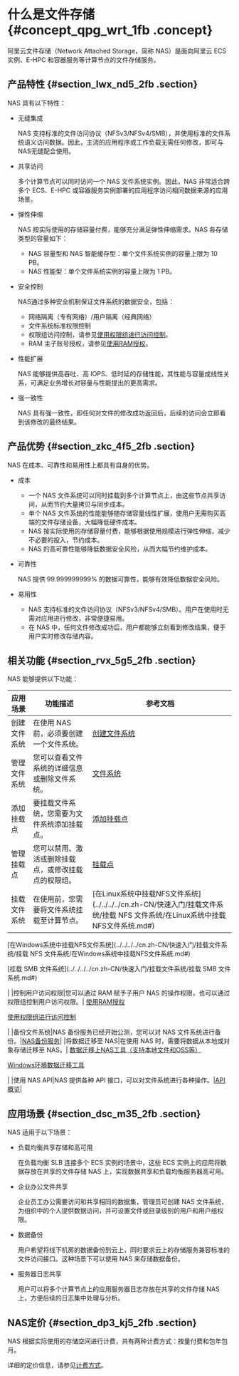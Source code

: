 # 什么是文件存储 {#concept_qpg_wrt_1fb .concept}

阿里云文件存储（Network Attached Storage，简称 NAS）是面向阿里云 ECS 实例、E-HPC 和容器服务等计算节点的文件存储服务。

## 产品特性 {#section_lwx_nd5_2fb .section}

NAS 具有以下特性：

-   无缝集成

    NAS 支持标准的文件访问协议（NFSv3/NFSv4/SMB），并使用标准的文件系统语义访问数据。因此，主流的应用程序或工作负载无需任何修改，即可与NAS无缝配合使用。

-   共享访问

    多个计算节点可以同时访问一个 NAS 文件系统实例。因此，NAS 非常适合跨多个 ECS、E-HPC 或容器服务实例部署的应用程序访问相同数据来源的应用场景。

-   弹性伸缩

    NAS 按实际使用的存储容量付费，能够充分满足弹性伸缩需求。NAS 各存储类型的容量如下：

    -   NAS 容量型和 NAS 智能缓存型：单个文件系统实例的容量上限为 10 PB。
    -   NAS 性能型：单个文件系统实例的容量上限为 1 PB。
-   安全控制

    NAS通过多种安全机制保证文件系统的数据安全，包括：

    -   网络隔离（专有网络）/用户隔离（经典网络）
    -   文件系统标准权限控制
    -   权限组访问控制，请参见[使用权限组进行访问控制](../../../../cn.zh-CN/.md#)。
    -   RAM 主子账号授权，请参见[使用RAM授权](../../../../cn.zh-CN/.md#)。
-   性能扩展

    NAS 能够提供高吞吐、高 IOPS、低时延的存储性能，其性能与容量成线性关系，可满足业务增长对容量与性能提出的更高需求。

-   强一致性

    NAS 具有强一致性，即任何对文件的修改成功返回后，后续的访问会立即看到该修改的最终结果。


## 产品优势 {#section_zkc_4f5_2fb .section}

NAS 在成本、可靠性和易用性上都具有自身的优势。

-   成本
    -   一个 NAS 文件系统可以同时挂载到多个计算节点上，由这些节点共享访问，从而节约大量拷贝与同步成本。
    -   单个 NAS 文件系统的性能能够随存储容量线性扩展，使用户无需购买高端的文件存储设备，大幅降低硬件成本。
    -   NAS 按实际使用的存储容量付费，能够根据使用规模进行弹性伸缩，减少不必要的投入，节约成本。
    -   NAS 的高可靠性能够降低数据安全风险，从而大幅节约维护成本。
-   可靠性

    NAS 提供 99.999999999% 的数据可靠性，能够有效降低数据安全风险。

-   易用性
    -   NAS 支持标准的文件访问协议（NFSv3/NFSv4/SMB）。用户在使用时无需对应用进行修改，非常便捷易用。
    -   在 NAS 中，任何文件修改成功后，用户都能够立刻看到修改结果，便于用户实时修改存储内容。

## 相关功能 {#section_rvx_5g5_2fb .section}

NAS 能够提供以下功能：

|应用场景|功能描述|参考文档|
|----|----|----|
|创建文件系统|在使用 NAS 前，必须要创建一个文件系统。|[创建文件系统](../../../../cn.zh-CN/.md#)|
|管理文件系统|您可以查看文件系统的详细信息或删除文件系统。|[文件系统](../../../../cn.zh-CN/.md#)|
|添加挂载点|要挂载文件系统，您需要为文件系统添加挂载点。|[添加挂载点](../../../../cn.zh-CN/.md#)|
|管理挂载点|您可以禁用、激活或删除挂载点，或修改挂载点的权限组。|[挂载点](../../../../cn.zh-CN/.md#)|
|挂载文件系统|在使用前，您需要将文件系统挂载至计算节点。| [在Linux系统中挂载NFS文件系统](../../../../cn.zh-CN/快速入门/挂载文件系统/挂载 NFS 文件系统/在Linux系统中挂载NFS文件系统.md#)

 [在Windows系统中挂载NFS文件系统](../../../../cn.zh-CN/快速入门/挂载文件系统/挂载 NFS 文件系统/在Windows系统中挂载NFS文件系统.md#)

 [挂载 SMB 文件系统](../../../../cn.zh-CN/快速入门/挂载文件系统/挂载 SMB 文件系统.md#)

 |
|控制用户访问权限|您可以通过 RAM 赋予子用户 NAS 的操作权限，也可以通过权限组控制用户访问权限。| [使用RAM授权](../../../../cn.zh-CN/.md#)

 [使用权限组进行访问控制](../../../../cn.zh-CN/.md#)

 |
|备份文件系统|NAS 备份服务已经开始公测，您可以对 NAS 文件系统进行备份。|[NAS备份服务](../../../../cn.zh-CN/.md#)|
|将数据迁移至 NAS|在使用 NAS 时，需要将数据从本地或对象存储迁移至 NAS。| [数据迁移上NAS工具（支持本地文件和OSS等）](../../../../cn.zh-CN/.md#)

 [Windows环境数据迁移工具](../../../../cn.zh-CN/.md#)

 |
|使用 NAS API|NAS 提供各种 API 接口，可以对文件系统进行各种操作。|[API 概览](../../../../cn.zh-CN/.md#)|

## 应用场景 {#section_dsc_m35_2fb .section}

NAS 适用于以下场景：

-   负载均衡共享存储和高可用

    在负载均衡 SLB 连接多个 ECS 实例的场景中，这些 ECS 实例上的应用将数据存放在共享的文件存储 NAS 上，实现数据共享和负载均衡服务器高可用。

-   企业办公文件共享

    企业员工办公需要访问和共享相同的数据集，管理员可创建 NAS 文件系统，为组织中的个人提供数据访问，并可设置文件或目录级别的用户和用户组权限。

-   数据备份

    用户希望将线下机房的数据备份到云上，同时要求云上的存储服务兼容标准的文件访问接口。这种场景下可以使用 NAS 来存储数据备份。

-   服务器日志共享

    用户可以将多个计算节点上的应用服务器日志存放在共享的文件存储 NAS 上，方便后续的日志集中处理与分析。


## NAS定价 {#section_dp3_kj5_2fb .section}

NAS 根据实际使用的存储空间进行计费，共有两种计费方式：按量付费和包年包月。

详细的定价信息，请参见[计费方式](../../../../cn.zh-CN/.md#)。

